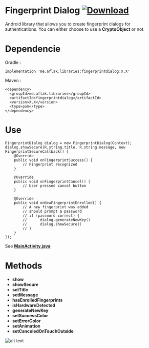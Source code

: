 # Fingerprint Dialog [ ![Download](https://api.bintray.com/packages/omaflak/maven/fingerprintdialog/images/download.svg) ](https://bintray.com/omaflak/maven/fingerprintdialog/_latestVersion)

Android library that allows you to create fingerprint dialogs for authentications.
You can either choose to use a **CryptoObject** or not.

# Dependencie

Gradle :

    implementation 'me.aflak.libraries:fingerprintdialog:X.X'

Maven :

    <dependency>
      <groupId>me.aflak.libraries</groupId>
      <artifactId>fingerprintdialog</artifactId>
      <version>X.X</version>
      <type>pom</type>
    </dependency>

# Use

    FingerprintDialog dialog = new FingerprintDialog(Context);
    dialog.showSecure(R.string.title, R.string.message, new FingerprintSecureCallback() {
        @Override
        public void onFingerprintSuccess() {
            // Fingerprint recognized
        }

        @Override
        public void onFingerprintCancel() {
            // User pressed cancel button
        }

        @Override
        public void onNewFingerprintEnrolled() {
            // A new fingerprint was added
            // should prompt a password
            // if (password correct) {
            //      dialog.generateNewKey()
            //      dialog.showSecure()
            // }
        }
    });
    
See **[MainActivity.java](https://github.com/omaflak/FingerprintDialog/blob/master/app/src/main/java/me/aflak/fingerprintdialoglibrary/MainActivity.java)**

# Methods

- **show**
- **showSecure**
- **setTitle**
- **setMessage**
- **hasEnrolledFingerprints**
- **isHardwareDetected**
- **generateNewKey**
- **setSuccessColor**
- **setErrorColor**
- **setAnimation**
- **setCanceledOnTouchOutside**

![alt text](https://github.com/omaflak/FingerprintDialog/blob/master/GIF/demo.gif?raw=true)

